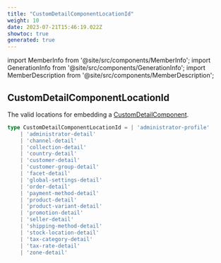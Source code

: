 ```yaml
---
title: "CustomDetailComponentLocationId"
weight: 10
date: 2023-07-21T15:46:19.022Z
showtoc: true
generated: true
---
```

<!-- This file was generated from the Vendure source. Do not modify. Instead, re-run the "docs:build" script -->
import MemberInfo from '@site/src/components/MemberInfo';
import GenerationInfo from '@site/src/components/GenerationInfo';
import MemberDescription from '@site/src/components/MemberDescription';


## CustomDetailComponentLocationId

<GenerationInfo sourceFile="packages/admin-ui/src/lib/core/src/common/component-registry-types.ts" sourceLine="111" packageName="@vendure/admin-ui" />

The valid locations for embedding a <a href='/reference/admin-ui-api/custom-detail-components/custom-detail-component#customdetailcomponent'>CustomDetailComponent</a>.

```ts title="Signature"
type CustomDetailComponentLocationId = | 'administrator-profile'
    | 'administrator-detail'
    | 'channel-detail'
    | 'collection-detail'
    | 'country-detail'
    | 'customer-detail'
    | 'customer-group-detail'
    | 'facet-detail'
    | 'global-settings-detail'
    | 'order-detail'
    | 'payment-method-detail'
    | 'product-detail'
    | 'product-variant-detail'
    | 'promotion-detail'
    | 'seller-detail'
    | 'shipping-method-detail'
    | 'stock-location-detail'
    | 'tax-category-detail'
    | 'tax-rate-detail'
    | 'zone-detail'
```
